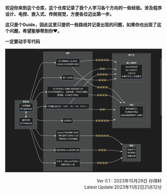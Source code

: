 **欢迎你来到这个仓库，这个仓库记录了我个人学习各个方向的一些经验。涉及程序设计、电控、嵌入式、传统视觉，方便各位迈出第一步。**

**这只是个Guide，因此这里只提供一些路线并记录出现的问题，如果你也出现了这个问题，希望能够帮到你❤。**

**一定要动手写代码**


![Alt text](Ver0.1.png)


<div style="text-align: right;">Ver 0.1 : 2023年10月29日 孙琪轩</div>
<div style="text-align: right;">Latest Update:2023年11月2日21点12分</div>

